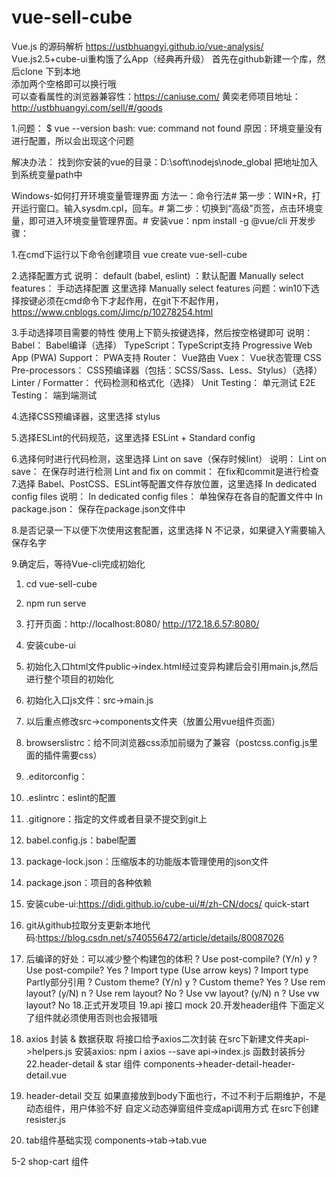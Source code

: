 # vue-sell-cube
Vue.js 的源码解析
https://ustbhuangyi.github.io/vue-analysis/
Vue.js2.5+cube-ui重构饿了么App（经典再升级）
首先在github新建一个库，然后clone 下到本地  
添加两个空格即可以换行哦  
可以查看属性的浏览器兼容性：https://caniuse.com/
黄奕老师项目地址：http://ustbhuangyi.com/sell/#/goods

1.问题：
$ vue --version
bash: vue: command not found
原因：环境变量没有进行配置，所以会出现这个问题

解决办法：
找到你安装的vue的目录：D:\soft\nodejs\node_global
把地址加入到系统变量path中

Windows-如何打开环境变量管理界面
方法一：命令行法#
第一步：WIN+R，打开运行窗口。输入sysdm.cpl，回车。#
第二步：切换到“高级”页签，点击环境变量，即可进入环境变量管理界面。#
安装vue：npm install -g @vue/cli
开发步骤：

1.在cmd下运行以下命令创建项目
    vue create vue-sell-cube

2.选择配置方式
    说明：
    default (babel, eslint) ：默认配置
    Manually select features： 手动选择配置
    这里选择 Manually select features
    问题：win10下选择按键必须在cmd命令下才起作用，在git下不起作用，https://www.cnblogs.com/Jimc/p/10278254.html

3.手动选择项目需要的特性
    使用上下箭头按键选择，然后按空格键即可
    说明：
    Babel： Babel编译（选择）
    TypeScript：TypeScript支持
    Progressive Web App (PWA) Support： PWA支持
    Router： Vue路由
    Vuex： Vue状态管理
    CSS Pre-processors： CSS预编译器（包括：SCSS/Sass、Less、Stylus）（选择）
    Linter / Formatter： 代码检测和格式化（选择）
    Unit Testing： 单元测试
    E2E Testing： 端到端测试

4.选择CSS预编译器，这里选择 stylus

5.选择ESLint的代码规范，这里选择 ESLint + Standard config

6.选择何时进行代码检测，这里选择 Lint on save（保存时候lint）
    说明：
    Lint on save： 在保存时进行检测
    Lint and fix on commit： 在fix和commit是进行检查
7.选择 Babel、PostCSS、ESLint等配置文件存放位置，这里选择 In dedicated config files
    说明：
    In dedicated config files： 单独保存在各自的配置文件中
    In package.json： 保存在package.json文件中

8.是否记录一下以便下次使用这套配置，这里选择 N 不记录，如果键入Y需要输入保存名字

9.确定后，等待Vue-cli完成初始化

1.  cd vue-sell-cube

2.  npm run serve 

3.  打开页面：http://localhost:8080/
              http://172.18.6.57:8080/    

4.  安装cube-ui
5.  初始化入口html文件public->index.html经过变异构建后会引用main.js,然后进行整个项目的初始化
6.  初始化入口js文件：src->main.js
7.  以后重点修改src->components文件夹（放置公用vue组件页面）
8.  browserslistrc：给不同浏览器css添加前缀为了兼容（postcss.config.js里面的插件需要css）
9.  .editorconfig：
10. .eslintrc：eslint的配置
11. .gitignore：指定的文件或者目录不提交到git上
12. babel.config.js：babel配置
13. package-lock.json：压缩版本的功能版本管理使用的json文件
14. package.json：项目的各种依赖
15. 安装cube-ui:https://didi.github.io/cube-ui/#/zh-CN/docs/    quick-start
16. git从github拉取分支更新本地代码:https://blog.csdn.net/s740556472/article/details/80087026
17. 后编译的好处：可以减少整个构建包的体积
    ? Use post-compile? (Y/n) y
    ? Use post-compile? Yes
    ? Import type (Use arrow keys)
    ? Import type Partly部分引用
    ? Custom theme? (Y/n) y
    ? Custom theme? Yes
    ? Use rem layout? (y/N) n
    ? Use rem layout? No
    ? Use vw layout? (y/N) n
    ? Use vw layout? No
18.正式开发项目
19.api 接口 mock
20.开发header组件
    下面定义了组件就必须使用否则也会报错哦
21. axios 封装 & 数据获取
    将接口给予axios二次封装
    在src下新建文件夹api->helpers.js
    安装axios: npm i axios --save
    api->index.js
    函数封装拆分
22.header-detail & star 组件
    components->header-detail-header-detail.vue
23. header-detail 交互
		如果直接放到body下面也行，不过不利于后期维护，不是动态组件，用户体验不好
		自定义动态弹窗组件变成api调用方式
	在src下创建resister.js
24. tab组件基础实现
    components->tab->tab.vue

5-2 shop-cart 组件
    
